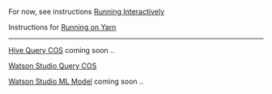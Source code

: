 For now, see instructions [Running Interactively](./README_INTERACTIVE.MD)

Instructions for [Running on Yarn](./README_YARN.MD)

---

[Hive Query COS](./README_HIVE.MD) coming soon ..

[Watson Studio Query COS](./WatsonStudio_QueryCOS.ipynb)

[Watson Studio ML Model](./README_WS_ML_MODEL.MD) coming soon ..
